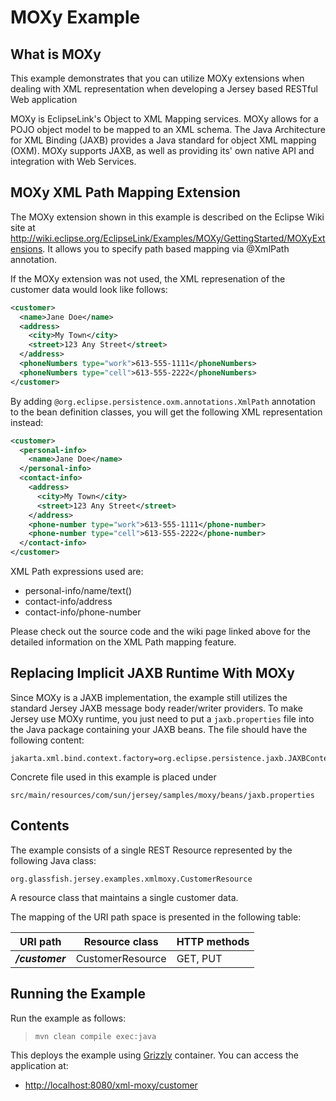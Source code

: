 [//]: # " Copyright (c) 2015, 2020 Oracle and/or its affiliates. All rights reserved. "
[//]: # " "
[//]: # " This program and the accompanying materials are made available under the "
[//]: # " terms of the Eclipse Distribution License v. 1.0, which is available at "
[//]: # " http://www.eclipse.org/org/documents/edl-v10.php. "
[//]: # " "
[//]: # " SPDX-License-Identifier: BSD-3-Clause "

MOXy Example
============

What is MOXy
------------

This example demonstrates that you can utilize MOXy extensions when
dealing with XML representation when developing a Jersey based RESTful
Web application

MOXy is EclipseLink's Object to XML Mapping services. MOXy allows for a
POJO object model to be mapped to an XML schema. The Java Architecture
for XML Binding (JAXB) provides a Java standard for object XML mapping
(OXM). MOXy supports JAXB, as well as providing its' own native API and
integration with Web Services.

MOXy XML Path Mapping Extension
-------------------------------

The MOXy extension shown in this example is described on the Eclipse
Wiki site at
<http://wiki.eclipse.org/EclipseLink/Examples/MOXy/GettingStarted/MOXyExtensions>.
It allows you to specify path based mapping via @XmlPath annotation.

If the MOXy extension was not used, the XML represenation of the
customer data would look like follows:

```xml
<customer>
  <name>Jane Doe</name>
  <address>
    <city>My Town</city>
    <street>123 Any Street</street>
  </address>
  <phoneNumbers type="work">613-555-1111</phoneNumbers>
  <phoneNumbers type="cell">613-555-2222</phoneNumbers>
</customer>
```

By adding `@org.eclipse.persistence.oxm.annotations.XmlPath` annotation
to the bean definition classes, you will get the following XML
representation instead:

```xml
<customer>
  <personal-info>
    <name>Jane Doe</name>
  </personal-info>
  <contact-info>
    <address>
      <city>My Town</city>
      <street>123 Any Street</street>
    </address>
    <phone-number type="work">613-555-1111</phone-number>
    <phone-number type="cell">613-555-2222</phone-number>
  </contact-info>
</customer>
```

XML Path expressions used are:

-   personal-info/name/text()
-   contact-info/address
-   contact-info/phone-number

Please check out the source code and the wiki page linked above for the
detailed information on the XML Path mapping feature.

Replacing Implicit JAXB Runtime With MOXy
-----------------------------------------

Since MOXy is a JAXB implementation, the example still utilizes the
standard Jersey JAXB message body reader/writer providers. To make
Jersey use MOXy runtime, you just need to put a `jaxb.properties` file
into the Java package containing your JAXB beans. The file should have
the following content:

    jakarta.xml.bind.context.factory=org.eclipse.persistence.jaxb.JAXBContextFactory

Concrete file used in this example is placed under

    src/main/resources/com/sun/jersey/samples/moxy/beans/jaxb.properties

Contents
--------

The example consists of a single REST Resource represented by the
following Java class:

    org.glassfish.jersey.examples.xmlmoxy.CustomerResource

A resource class that maintains a single customer data.

The mapping of the URI path space is presented in the following table:

URI path         | Resource class     | HTTP methods
---------------- | ------------------ | --------------
**_/customer_**  | CustomerResource   | GET, PUT

Running the Example
-------------------

Run the example as follows:

>     mvn clean compile exec:java

This deploys the example using [Grizzly](https://projects.eclipse.org/projects/ee4j.grizzly) container. You can access the application at:

-   [http://localhost:8080/xml-moxy/customer](http://localhost:8080/xml-moxy/customer)
